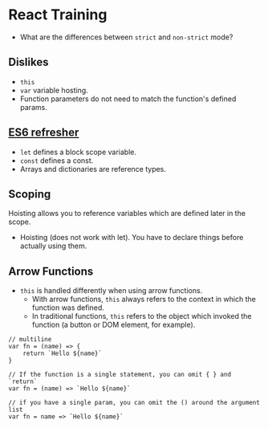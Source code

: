 # React Training

* What are the differences between `strict` and `non-strict` mode?

## Dislikes

* `this`
* `var` variable hosting.
* Function parameters do not need to match the function's defined params.

## [ES6 refresher](https://www.youtube.com/watch?v=IEf1KAcK6A8)

* `let` defines a block scope variable.
* `const` defines a const.
* Arrays and dictionaries are reference types.


## Scoping

Hoisting allows you to reference variables which are defined later in the scope.

* Hoisting (does not work with let). You have to declare things before actually using them.


## Arrow Functions

* `this` is handled differently when using arrow functions.
    * With arrow functions, `this` always refers to the context in which the function was defined.
    * In traditional functions, `this` refers to the object which invoked the function (a button or DOM element, for example).

```
// multiline
var fn = (name) => {
    return `Hello ${name}`
}

// If the function is a single statement, you can omit { } and `return`
var fn = (name) => `Hello ${name}`

// if you have a single param, you can omit the () around the argument list
var fn = name => `Hello ${name}`

```
